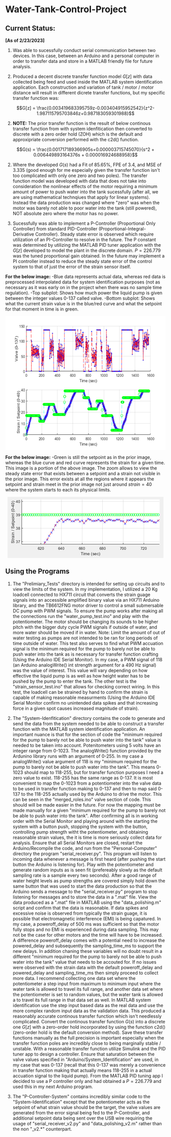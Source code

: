 # Water-Tank-Control-Project

## Current Status:

**[As of 2/23/2023]**

1. Was able to sucessfully conduct serial communication between two devices. In this case, between an Arduino and a personal computer in order to transfer data and store in a MATLAB friendly file for future analysis.

2. Produced a decent discrete transfer function model $G[z]$ with data collected being feed and used inside the MATLAB system identification application. Each construction and variation of tank / motor / motor distance will result in different dicrete transfer functions, but my specific transfer function was:

$$G[z] = \frac{0.003419683395759z-0.003404915952542}{z^2-1.987115795703846z+0.987183059301988}$$

2. **NOTE:** The prior transfer function is the result of below continous transfer function from with system idenfitication then converted to discrete with a zero order hold (ZOH) which is the default and approxipriate conversion performed with the c2d() function.

$$G(s) = \frac{0.001717189366905s+0.000003715745070}{s^2 + 0.006449893164376s + 0.000016924688958}$$

2. Where the developed $G(s)$ had a Fit of 85.65%, FPE of 3.4, and MSE of 3.335 (good enough for me especially given the transfer function isn't too complicated with only one zero and two poles). The transfer function model was developed with data that does not take into consideration the nonlinear effects of the motor requiring a minimum amount of power to push water into the tank sucessfully (after all, we are using mathematical technqiues that apply for linear systems). Instead the data production was changed where "zero" was when the motor was barely not able to poor water into the tank (still powered), NOT absolute zero where the motor has no power.

3. Sucessfully was able to implement a P-Controller (Proportional Only Controller) from standard PID-Controller (Proportional-Integral-Derivative Controller). Steady state error is observed which require utilization of an PI-Controller to resolve in the future. The P constant was determined by utilizing the MATLAB PID tuner application with the $G[z]$ developed to model the plant in the discrete domain. $P = 226.779$ was the tuned proportional gain obtained. In the future may implement a PI controller instead to reduce the steady state error of the control system to that of just the error of the strain sensor itself.

**For the below image:**
-Blue data represents actual data, whereas red data is preprocessed interpolated data for system identification purposes (not as necessary as it was early on in the project when there was no sample time regulation).
-Top subplot: Shows how much power the liquid pump is given between the integer values 0-137 called valve.
-Bottom subplot: Shows what the current strain value is in the blue/red curve and what the setpoint for that moment in time is in green.
 
 <img src="Captains-Log/Images/sucessful_p_control_system.png"
    alt="P-Controller Results"
    width="560"
    height="420"
    style="display: block; margin: 0 auto"/>

**For the below image:**
-Green is still the setpoint as in the prior image, whereas the blue curve and red curve represents the strain for a given time. This image is a portion of the above image. The zoom allows to view the steady state error that exists between a setpoint and a strain not visible in the prior image. This error exists at all the regions where it appears the setpoint and strain meet in the prior image not just around $strain = 40$ where the system starts to each its physical limits.
 
 <img src="Captains-Log/Images/steady_state_error.png"
    alt="Steady State Error"
    width="490"
    height="192"
    style="display: block; margin: 0 auto"/>

## Using the Programs

1. The "Prelimiary_Tests" directory is intended for setting up circuits and to view the limits of the system. In my implementation, I utilized a 20 Kg loadcell connected to HX711 circuit that converts the strain guage signals into an accessible amplified binary value via an HX711 Arduino library, and the TB6612FNG motor driver to control a small submersable DC pump with PWM signals. To ensure the pump works after making all the connections run the "water_pump_test.ino" and play with the potentiometer. The motor should be changing its sounds to be higher pitch with the bigger duty cycle PWM signals if outside of water, and more water should be moved if in water. Note: Limit the amount of out of water testing as pumps are not intended to be ran for long periods of time outside of water. This test also serves to find what PWM accuation signal is the minimum required for the pump to barely not be able to push water into the tank as is necessary for transfer function crafting (Using the Arduino IDE Serial Monitor). In my case, a PWM signal of 118 (an Arduino analogWrite() int strength argument for a 490 Hz signal) was the value of interest. This value will vary depending on how effective the liquid pump is as well as how height water has to be pushed by the pump to enter the tank. The other test is the "strain_sensor_test.ino" that allows for checking correct wiring. In this test, the loadcell can be strained by hand to confirm the strain is capable of making reasonable measurments (Using the Arduino IDE Serial Monitor confirm no unintended data spikes and that increasing force in a given spot causes increased magnitude of strain).

2. The "System-Idenfitication" directory contains the code to generate and send the data from the system needed to be able to construct a transfer function with the MATLAB system identification application. An important nuance is that for the section of code the "minimum required for the pump to barely not be able to push water into the tank" value is needed to be taken into account. Potenitometers using 5 volts have an integer range from 0-1023. The analogWrite() function provided by the Ardunino library runs with an argument of 0-255. In my case a analogWrite() value argument of 118 is my "minimum required for the pump to barely not be able to push water into the tank". This means 0-1023 should map to 118-255, but for transfer function purposes I need a zero value to exist. 118-255 has the same range as 0-137. It is most convenient to map the 0-1023 from a potentiometer into the valve data to be used in transfer function making to 0-137 and then to map said 0-137 to the 118-255 actually used by the Arduino to drive the motor. This can be seen in the "merged_roles.ino" valve section of code. This should will be made easier in the future. For now the mapping must be made manually for a given "minimum required for the pump to barely not be able to push water into the tank". After confirming all is in working order with the Serial Monitor and playing around with the starting the system with a button push, stopping the system with the button, controlling pump strength witht the potentiometer, and obtaining reasonable strain values, the it is time is more seriously collect data for analysis. Ensure that all Serial Monitors are closed, restart the Arduino/Recompile the code, and run from the "Personal-Computer" directory the program "serial_receiver.py". This program will listen to incoming data whenever a message is first heard (after pushing the start button the Arduino is listening for). Play with the potentiometer and generate random inputs as is seen fit (prefereably slowly as the default sampling rate is a sample every two seconds). After a good range of water height levels as pump strengths are covered simply hold down the same button that was used to start the data production so that the Arduino sends a message to the "serial_receiver.py" program to stop listening for messages and to store the data in a ".mat" file. View the data produced as a ".mat" file in MATLAB using the "data_polishing.m" script and confirm that the data is reasonable. If data spikes and excessive noise is observed from typically the strain guage, it is possible that electromagnetic interference (EMI) is being capatured. In my case, a poweroff_delay of 500 ms was sufficient so that the motor fully stops and no EMI is experienced during data sampling. This may not be the case for other motors and the time will have to be increased. A difference poweroff_delay comes with a potential need to increase the powered_delay and subsequently the sampling_time_ms to support the new delays. In addition chaning these variables will no doubt result in a different "minimum required for the pump to barely not be able to push water into the tank" value that needs to be accouted for. If no issues were observed with the strain data with the default poweroff_delay and powered_delay and sampling_time_ms then simply proceed to collect more data. I recommend collecting one data set where the potentiometer a step input from maximum to minimum input where the water tank is allowed to travel its full range, and another data set where the potentiometer is set to random values, but the water tank is allowed a to travel its full range in that data set as well. In MATLAB system identification use the step input based data as the real data and use the more complex random input data as the validation data. This produced a reasonably accurate continous transfer function which isn't needlessly complicated. Convert the continous transfer function $G(s)$ into a discrete one $G[z]$ with a zero-order hold incorporated by using the function c2d() (zero-order hold is the default conversion method). Save these transfer functions manually as the full precision is important especially when the transfer function poles are incredibly close to being marginally stable / unstable. With a reasonable transfer function utilize Simulink and the PID tuner app to design a controller. Ensure that saturation between the valve values specified in "Arduino/System_Identification" are used, in my case that was 0-137 (recall that this 0-137 was merely a convenience in transfer function making that actually means 118-255 in a actual accuation signal to the liquid pump). From the MATLAB PID tuning app I decided to use a P controller only and had obtained a $P = 226.779$ and used this in my next Arduino program.

3. The "P-Controller-System" contains incredibly similar code to the "System-Identification" except that the potentiometer acts as the setpoint of what strain value should be the target, the valve values are generated from the error signal being fed to the P-Controller, and additional setpoint data being sent over the USB wire requiring the usage of "serial_receiver_v2.py" and "data_polishing_v2.m" rather than the non "_v2.*" counterpart.
